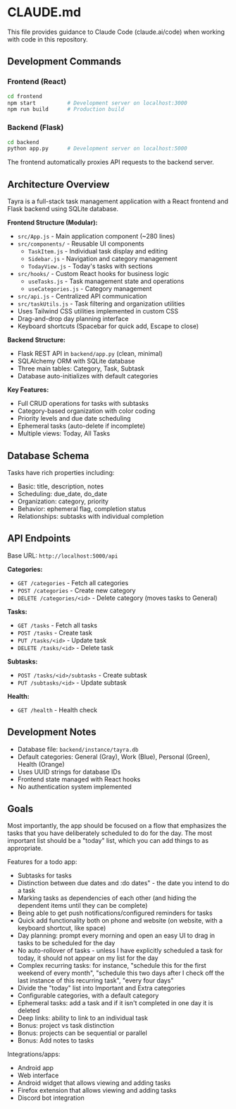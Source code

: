 # CLAUDE.md

This file provides guidance to Claude Code (claude.ai/code) when working with code in this repository.

## Development Commands

### Frontend (React)
```bash
cd frontend
npm start          # Development server on localhost:3000
npm run build      # Production build
```

### Backend (Flask)
```bash
cd backend
python app.py      # Development server on localhost:5000
```

The frontend automatically proxies API requests to the backend server.

## Architecture Overview

Tayra is a full-stack task management application with a React frontend and Flask backend using SQLite database.

**Frontend Structure (Modular):**
- `src/App.js` - Main application component (~280 lines)
- `src/components/` - Reusable UI components
  - `TaskItem.js` - Individual task display and editing
  - `Sidebar.js` - Navigation and category management
  - `TodayView.js` - Today's tasks with sections
- `src/hooks/` - Custom React hooks for business logic
  - `useTasks.js` - Task management state and operations
  - `useCategories.js` - Category management
- `src/api.js` - Centralized API communication
- `src/taskUtils.js` - Task filtering and organization utilities
- Uses Tailwind CSS utilities implemented in custom CSS
- Drag-and-drop day planning interface
- Keyboard shortcuts (Spacebar for quick add, Escape to close)

**Backend Structure:**
- Flask REST API in `backend/app.py` (clean, minimal)
- SQLAlchemy ORM with SQLite database
- Three main tables: Category, Task, Subtask
- Database auto-initializes with default categories

**Key Features:**
- Full CRUD operations for tasks with subtasks
- Category-based organization with color coding
- Priority levels and due date scheduling
- Ephemeral tasks (auto-delete if incomplete)
- Multiple views: Today, All Tasks

## Database Schema

Tasks have rich properties including:
- Basic: title, description, notes
- Scheduling: due_date, do_date
- Organization: category, priority
- Behavior: ephemeral flag, completion status
- Relationships: subtasks with individual completion

## API Endpoints

Base URL: `http://localhost:5000/api`

**Categories:**
- `GET /categories` - Fetch all categories
- `POST /categories` - Create new category
- `DELETE /categories/<id>` - Delete category (moves tasks to General)

**Tasks:**
- `GET /tasks` - Fetch all tasks
- `POST /tasks` - Create task
- `PUT /tasks/<id>` - Update task
- `DELETE /tasks/<id>` - Delete task

**Subtasks:**
- `POST /tasks/<id>/subtasks` - Create subtask
- `PUT /subtasks/<id>` - Update subtask

**Health:**
- `GET /health` - Health check

## Development Notes

- Database file: `backend/instance/tayra.db`
- Default categories: General (Gray), Work (Blue), Personal (Green), Health (Orange)
- Uses UUID strings for database IDs
- Frontend state managed with React hooks
- No authentication system implemented


## Goals
Most importantly, the app should be focused on a flow that emphasizes the tasks that you have deliberately scheduled to do for the day. The most important list should be a "today" list, which you can add things to as appropriate.

Features for a todo app:
- Subtasks for tasks
- Distinction between due dates and :do dates" - the date you intend to do a task
- Marking tasks as dependencies of each other (and hiding the dependent items until they can be complete)
- Being able to get push notifications/configured reminders for tasks
- Quick add functionality both on phone and website (on website, with a keyboard shortcut, like space)
- Day planning: prompt every morning and open an easy UI to drag in tasks to be scheduled for the day
- No auto-rollover of tasks - unless I have explicitly scheduled a task for today, it should not appear on my list for the day
- Complex recurring tasks: for instance, "schedule this for the first weekend of every month", "schedule this two days after I check off the last instance of this recurring task", "every four days"
- Divide the "today" list into Important and Extra categories
- Configurable categories, with a default category
- Ephemeral tasks: add a task and if it isn't completed in one day it is deleted
- Deep links: ability to link to an individual task
- Bonus: project vs task distinction
- Bonus: projects can be sequential or parallel
- Bonus: Add notes to tasks

Integrations/apps:
- Android app
- Web interface
- Android widget that allows viewing and adding tasks
- Firefox extension that allows viewing and adding tasks
- Discord bot integration